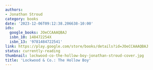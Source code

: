 ```yaml
---
authors:
- Jonathan Stroud
category: books
date: '2023-12-06T09:12:38.206638-10:00'
ids:
  google_books: JOeCCAAAQBAJ
  isbn_10: 148472254X
  isbn_13: '9781484722541'
link: https://play.google.com/store/books/details?id=JOeCCAAAQBAJ
status: currently-reading
thumbnail: lockwood-co-the-hollow-boy-jonathan-stroud-cover.jpg
title: 'Lockwood & Co.: The Hollow Boy'
---
```

